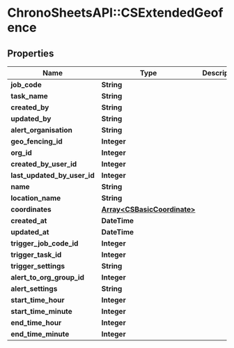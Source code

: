 # ChronoSheetsAPI::CSExtendedGeofence

## Properties
Name | Type | Description | Notes
------------ | ------------- | ------------- | -------------
**job_code** | **String** |  | [optional] 
**task_name** | **String** |  | [optional] 
**created_by** | **String** |  | [optional] 
**updated_by** | **String** |  | [optional] 
**alert_organisation** | **String** |  | [optional] 
**geo_fencing_id** | **Integer** |  | [optional] 
**org_id** | **Integer** |  | [optional] 
**created_by_user_id** | **Integer** |  | [optional] 
**last_updated_by_user_id** | **Integer** |  | [optional] 
**name** | **String** |  | [optional] 
**location_name** | **String** |  | [optional] 
**coordinates** | [**Array&lt;CSBasicCoordinate&gt;**](CSBasicCoordinate.md) |  | [optional] 
**created_at** | **DateTime** |  | [optional] 
**updated_at** | **DateTime** |  | [optional] 
**trigger_job_code_id** | **Integer** |  | [optional] 
**trigger_task_id** | **Integer** |  | [optional] 
**trigger_settings** | **String** |  | [optional] 
**alert_to_org_group_id** | **Integer** |  | [optional] 
**alert_settings** | **String** |  | [optional] 
**start_time_hour** | **Integer** |  | [optional] 
**start_time_minute** | **Integer** |  | [optional] 
**end_time_hour** | **Integer** |  | [optional] 
**end_time_minute** | **Integer** |  | [optional] 


